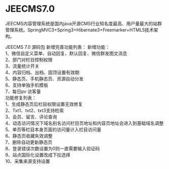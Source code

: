 # JEECMS7.0
JEECMS内容管理系统是国内java开源CMS行业知名度最高、用户量最大的站群管理系统。SpringMVC3+Spring3+Hibernate3+Freemarker+HTML5技术架构。  

JEECMS 7.0 源码包 新增完善功能列表：
新增功能：  
1、微信自定义菜单、自动回复、默认回复、微信群发图文消息  
2、部门对栏目控制权限  
3、流量统计开关  
4、内容归档、出档、固顶设置有效期  
5、静态页、手机静态页、资源自动分发  
6、支持单独手机模板  
7、每日pv 访客量  
功能修复列表：  
1、生成静态页后栏目权限设置无效修复  
2、Txt1、txt2、txt3支持检索  
3、会员、留言、评论查询  
4、动态访问情况下域名别名访问栏目页地址和内容页地址会进入到基础域名调整  
5、单页等栏目本身页面的访问量计入栏目访问量  
6、静态页收藏失效调整  
7、删除自动更新静态页  
8、登录错误次数设置为0则一直需要输入验证码  
9、站点国际化设置改成下拉选择  
10、采集来源支持设置
